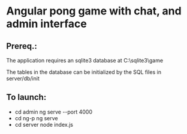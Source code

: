 # Angular pong game with chat, and admin interface

## Prereq.:

The application requires an sqlite3 database at C:\sqlite3\game 

The tables in the database can be initialized by the SQL files in server/db/init

## To launch:

- cd admin ng serve --port 4000
- cd ng-p ng serve
- cd server node index.js